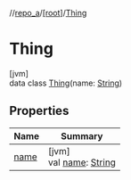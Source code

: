 //[repo_a](../../../index.md)/[[root]](../index.md)/[Thing](index.md)

# Thing

[jvm]\
data class [Thing](index.md)(name: [String](https://kotlinlang.org/api/latest/jvm/stdlib/kotlin/-string/index.html))

## Properties

| Name | Summary |
|---|---|
| [name](name.md) | [jvm]<br>val [name](name.md): [String](https://kotlinlang.org/api/latest/jvm/stdlib/kotlin/-string/index.html) |
